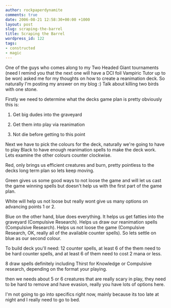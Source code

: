 ```yaml
---
author: rockpaperdynamite
comments: true
date: 2006-08-21 12:58:30+00:00 +1000
layout: post
slug: scraping-the-barrel
title: Scraping the Barrel
wordpress_id: 122
tags:
- constructed
- magic
---
```


One of the guys who comes along to my Two Headed Giant tournaments (need I remind you that the next one will have a DCI foil Vampiric Tutor up to be won) asked me for my thoughts on how to create a reanimation deck. So naturally I'm posting my answer on my blog :) Talk about killing two birds with one stone.<!-- more -->

Firstly we need to determine what the decks game plan is pretty obviously this is:



	
  1. Get big dudes into the graveyard

	
  2. Get them into play via reanimation

	
  3. Not die before getting to this point


Next we have to pick the colours for the deck, naturally we're going to have to play Black to have enough reanimation spells to make the deck work. Lets examine the other colours counter clockwise.

Red, only brings us efficient creatures and burn, pretty pointless to the decks long term plan so lets keep moving.

Green gives us some good ways to not loose the game and will let us cast the game winning spells but doesn't help us with the first part of the game plan.

White will help us not loose but really wont give us many options on advancing points 1 or 2.

Blue on the other hand, blue does everything. It helps us get fatties into the graveyard (Compulsive Research). Helps us draw our reanimation spells (Compulsive Research). Helps us not loose the game (Compulsive Research, OK, really all of the available counter spells). So lets settle on blue as our second colour.

To build deck you'll need:
12 counter spells, at least 6 of the them need to be hard counter spells, and at least 6 of them need to cost 2 mana or less.

8 draw spells definitely including Thirst for Knowledge or Compulsive research, depending on the format your playing.

then we needs about 5 or 6 creatures that are really scary in play, they need to be hard to remove and have evasion, really you have lots of options here.

I'm not going to go into specifics right now, mainly because its too late at night and I really need to go to bed.
